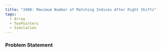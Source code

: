 ```yaml
---
title: "3400: Maximum Number of Matching Indices After Right Shifts"
tags:
  - Array
  - TwoPointers
  - Simulation
---
```

### Problem Statement

